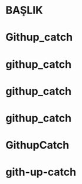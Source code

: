 # BAŞLIK 


# Githup_catch
# githup_catch
# githup_catch
# githup_catch
# GithupCatch
# gith-up-catch
